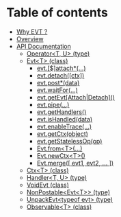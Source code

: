 # Table of contents

* [Why EVT ?](README.md)
* [Overview](overview.md)
* [API Documentation](api/README.md)
  * [Operator&lt;T, U&gt; \(type\)](api/operator.md)
  * [Evt&lt;T&gt; \(class\)](api/evt/README.md)
    * [evt.\[$\]attach\*\(...\)](api/evt/attach.md)
    * [evt.detach\(\[ctx\]\)](api/evt/detach.md)
    * [evt.post\*\(data\)](api/evt/post.md)
    * [evt.waitFor\(...\)](api/evt/waitfor.md)
    * [evt.getEvt\[Attach\|Detach\]\(\)](api/evt/getevtattachdetach.md)
    * [evt.pipe\(...\)](api/evt/pipe.md)
    * [evt.getHandlers\(\)](api/evt/gethandler.md)
    * [evt.isHandled\(data\)](api/evt/ishandled.md)
    * [evt.enableTrace\(...\)](api/evt/enabletrace.md)
    * [evt.getCtx\(object\)](api/evt/getctx.md)
    * [evt.getStatelessOp\(op\)](api/evt/getstatelessop.md)
    * [Evt.from&lt;T&gt;\(...\)](api/evt/from.md)
    * [Evt.newCtx&lt;T&gt;\(\)](api/evt/newctx.md)
    * [Evt.merge\(\[ evt1, evt2, ... \]\)](api/evt/merge.md)
  * [Ctx&lt;T&gt; \(class\)](api/ctx.md)
  * [Handler&lt;T, U&gt; \(type\)](api/handler.md)
  * [VoidEvt \(class\)](api/voidevt.md)
  * [NonPostable&lt;Evt&lt;T&gt;&gt; \(type\)](api/nonpostable.md)
  * [UnpackEvt&lt;typeof evt&gt; \(type\)](api/unpackevt.md)
  * [Observable&lt;T&gt; \(class\)](api/observable.md)

